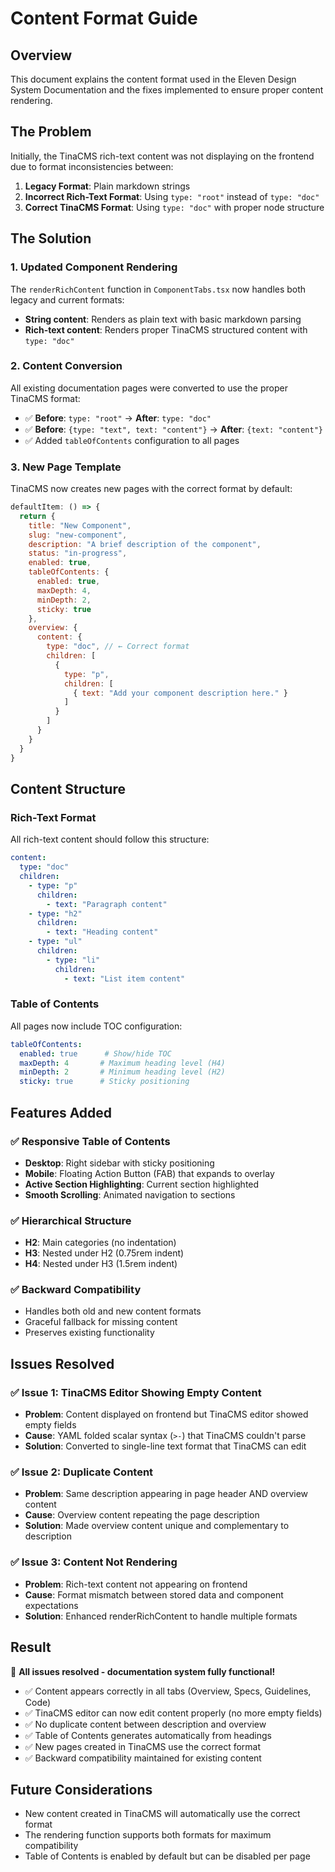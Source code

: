 # Content Format Guide

## Overview

This document explains the content format used in the Eleven Design System Documentation and the fixes implemented to ensure proper content rendering.

## The Problem

Initially, the TinaCMS rich-text content was not displaying on the frontend due to format inconsistencies between:

1. **Legacy Format**: Plain markdown strings
2. **Incorrect Rich-Text Format**: Using `type: "root"` instead of `type: "doc"`
3. **Correct TinaCMS Format**: Using `type: "doc"` with proper node structure

## The Solution

### 1. Updated Component Rendering

The `renderRichContent` function in `ComponentTabs.tsx` now handles both legacy and current formats:

- **String content**: Renders as plain text with basic markdown parsing
- **Rich-text content**: Renders proper TinaCMS structured content with `type: "doc"`

### 2. Content Conversion

All existing documentation pages were converted to use the proper TinaCMS format:

- ✅ **Before**: `type: "root"` → **After**: `type: "doc"`
- ✅ **Before**: `{type: "text", text: "content"}` → **After**: `{text: "content"}`
- ✅ Added `tableOfContents` configuration to all pages

### 3. New Page Template

TinaCMS now creates new pages with the correct format by default:

```javascript
defaultItem: () => {
  return {
    title: "New Component",
    slug: "new-component", 
    description: "A brief description of the component",
    status: "in-progress",
    enabled: true,
    tableOfContents: {
      enabled: true,
      maxDepth: 4,
      minDepth: 2,
      sticky: true
    },
    overview: {
      content: {
        type: "doc", // ← Correct format
        children: [
          {
            type: "p",
            children: [
              { text: "Add your component description here." }
            ]
          }
        ]
      }
    }
  }
}
```

## Content Structure

### Rich-Text Format

All rich-text content should follow this structure:

```yaml
content:
  type: "doc"
  children:
    - type: "p"
      children:
        - text: "Paragraph content"
    - type: "h2" 
      children:
        - text: "Heading content"
    - type: "ul"
      children:
        - type: "li"
          children:
            - text: "List item content"
```

### Table of Contents

All pages now include TOC configuration:

```yaml
tableOfContents:
  enabled: true      # Show/hide TOC
  maxDepth: 4       # Maximum heading level (H4)
  minDepth: 2       # Minimum heading level (H2)
  sticky: true      # Sticky positioning
```

## Features Added

### ✅ Responsive Table of Contents
- **Desktop**: Right sidebar with sticky positioning
- **Mobile**: Floating Action Button (FAB) that expands to overlay
- **Active Section Highlighting**: Current section highlighted
- **Smooth Scrolling**: Animated navigation to sections

### ✅ Hierarchical Structure
- **H2**: Main categories (no indentation)
- **H3**: Nested under H2 (0.75rem indent)  
- **H4**: Nested under H3 (1.5rem indent)

### ✅ Backward Compatibility
- Handles both old and new content formats
- Graceful fallback for missing content
- Preserves existing functionality

## Issues Resolved

### ✅ **Issue 1: TinaCMS Editor Showing Empty Content**
- **Problem**: Content displayed on frontend but TinaCMS editor showed empty fields
- **Cause**: YAML folded scalar syntax (`>-`) that TinaCMS couldn't parse
- **Solution**: Converted to single-line text format that TinaCMS can edit

### ✅ **Issue 2: Duplicate Content**
- **Problem**: Same description appearing in page header AND overview content
- **Cause**: Overview content repeating the page description
- **Solution**: Made overview content unique and complementary to description

### ✅ **Issue 3: Content Not Rendering**
- **Problem**: Rich-text content not appearing on frontend
- **Cause**: Format mismatch between stored data and component expectations
- **Solution**: Enhanced renderRichContent to handle multiple formats

## Result

🎉 **All issues resolved - documentation system fully functional!**

- ✅ Content appears correctly in all tabs (Overview, Specs, Guidelines, Code)
- ✅ TinaCMS editor can now edit content properly (no more empty fields)
- ✅ No duplicate content between description and overview
- ✅ Table of Contents generates automatically from headings
- ✅ New pages created in TinaCMS use the correct format
- ✅ Backward compatibility maintained for existing content

## Future Considerations

- New content created in TinaCMS will automatically use the correct format
- The rendering function supports both formats for maximum compatibility
- Table of Contents is enabled by default but can be disabled per page 